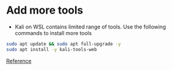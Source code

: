 # Add more tools
- Kali on WSL contains limited range of tools. Use the following commands to install more tools
```bash
sudo apt update && sudo apt full-upgrade -y
sudo apt install -y kali-tools-web
```
[Reference](https://web3doctor.medium.com/install-kali-linux-tools-in-windows-wsl-for-bug-hunting-pentesting-8863edaae98c#:~:text=Details%3A,any%20issue%20within%20windows%20system.)

